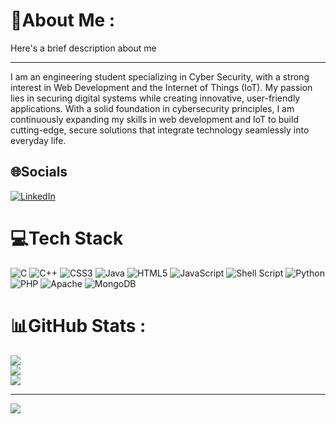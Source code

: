 # 💫About Me :
Here's a brief description about me

---

I am an engineering student specializing in Cyber Security, with a strong interest in Web Development and the Internet of Things (IoT). My passion lies in securing digital systems while creating innovative, user-friendly applications. With a solid foundation in cybersecurity principles, I am continuously expanding my skills in web development and IoT to build cutting-edge, secure solutions that integrate technology seamlessly into everyday life.

## 🌐Socials
[![LinkedIn](https://img.shields.io/badge/LinkedIn-%230077B5.svg?logo=linkedin&logoColor=white)](https://linkedin.com/in/RiteshV) 

# 💻Tech Stack
![C](https://img.shields.io/badge/c-%2300599C.svg?style=for-the-badge&logo=c&logoColor=white) ![C++](https://img.shields.io/badge/c++-%2300599C.svg?style=for-the-badge&logo=c%2B%2B&logoColor=white) ![CSS3](https://img.shields.io/badge/css3-%231572B6.svg?style=for-the-badge&logo=css3&logoColor=white) ![Java](https://img.shields.io/badge/java-%23ED8B00.svg?style=for-the-badge&logo=java&logoColor=white) ![HTML5](https://img.shields.io/badge/html5-%23E34F26.svg?style=for-the-badge&logo=html5&logoColor=white) ![JavaScript](https://img.shields.io/badge/javascript-%23323330.svg?style=for-the-badge&logo=javascript&logoColor=%23F7DF1E) ![Shell Script](https://img.shields.io/badge/shell_script-%23121011.svg?style=for-the-badge&logo=gnu-bash&logoColor=white) ![Python](https://img.shields.io/badge/python-3670A0?style=for-the-badge&logo=python&logoColor=ffdd54) ![PHP](https://img.shields.io/badge/php-%23777BB4.svg?style=for-the-badge&logo=php&logoColor=white) ![Apache](https://img.shields.io/badge/apache-%23D42029.svg?style=for-the-badge&logo=apache&logoColor=white) ![MongoDB](https://img.shields.io/badge/MongoDB-%234ea94b.svg?style=for-the-badge&logo=mongodb&logoColor=white)
# 📊GitHub Stats :
![](https://github-readme-stats.vercel.app/api?username=riteshvijaykumar&theme=vue&hide_border=false&include_all_commits=true&count_private=true)<br/>
![](https://github-readme-streak-stats.herokuapp.com/?user=riteshvijaykumar&theme=vue&hide_border=false)<br/>
![](https://github-readme-stats.vercel.app/api/top-langs/?username=riteshvijaykumar&theme=vue&hide_border=false&include_all_commits=true&count_private=true&layout=compact)

---
[![](https://visitcount.itsvg.in/api?id=riteshvijaykumar&icon=0&color=0)](https://visitcount.itsvg.in)
